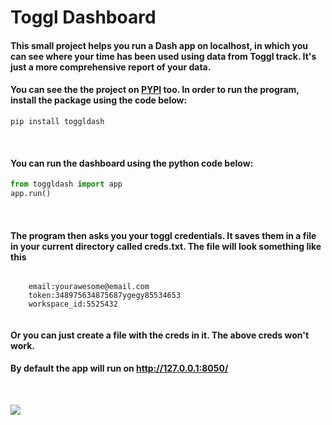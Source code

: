 # Toggl Dashboard
#### This small project helps you run a Dash app on localhost, in which you can see where your time has been used using data from Toggl track. It's just a more comprehensive report of your data. 
#### You can see the the project on [PYPI](https://pypi.org/project/toggldash/) too. In order to run the program, install the package using the code below:

```
pip install toggldash
```
</br>

#### You can run the dashboard using the python code below:
```python
from toggldash import app
app.run()
```
</br>

#### The program then asks you your toggl credentials. It saves them in a file in your current directory called creds.txt. The file will look something like this
```

    email:yourawesome@email.com
    token:348975634875687ygegy85534653
    workspace_id:5525432
    
```

#### Or you can just create a file with the creds in it. The above creds won't work.
#### By default the app will run on http://127.0.0.1:8050/

</br>

![](https://github.com/bigpappathanos-web/Toggl-Dashboard/blob/main/toggldash/images/Peek%202020-10-12%2013-26.gif?raw=true )

